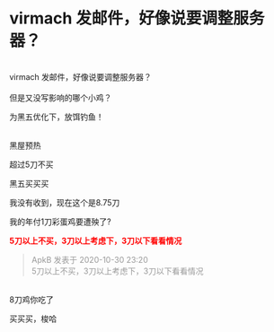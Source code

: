 # virmach 发邮件，好像说要调整服务器？


<br />
virmach 发邮件，好像说要调整服务器？<br />
<br />
但是又没写影响的哪个小鸡？

为黑五优化下，放饵钓鱼！<br />
<br />
<img src="static/image/smiley/default/lol.gif" smilieid="12" border="0" alt="" /><img src="static/image/smiley/default/lol.gif" smilieid="12" border="0" alt="" /><img src="static/image/smiley/default/lol.gif" smilieid="12" border="0" alt="" />

黑屋预热&nbsp; &nbsp;

超过5刀不买

黑五买买买<img src="static/image/smiley/default/lol.gif" smilieid="12" border="0" alt="" />

我没有收到，现在这个是8.75刀

我的年付1刀彩蛋鸡要遭殃了?

<strong><font color="Red">5刀以上不买，3刀以上考虑下，3刀以下看看情况</font></strong>

<div class="quote"><blockquote><font color="#999999">ApkB 发表于 2020-10-30 23:20</font><br />
<font color="#999999">5刀以上不买，3刀以上考虑下，3刀以下看看情况</font></blockquote></div><br />
8刀鸡你吃了

买买买，梭哈
